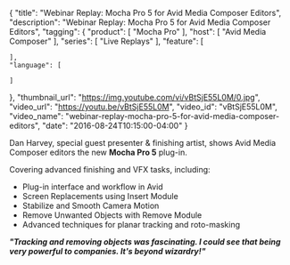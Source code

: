 {
  "title": "Webinar Replay: Mocha Pro 5 for Avid Media Composer Editors",
  "description": "Webinar Replay: Mocha Pro 5 for Avid Media Composer Editors",
  "tagging": {
    "product": [
      "Mocha Pro"
    ],
    "host": [
      "Avid Media Composer"
    ],
    "series": [
      "Live Replays"
    ],
    "feature": [

    ],
    "language": [

    ]
  },
  "thumbnail_url": "https://img.youtube.com/vi/vBtSjE55L0M/0.jpg",
  "video_url": "https://youtu.be/vBtSjE55L0M",
  "video_id": "vBtSjE55L0M",
  "video_name": "webinar-replay-mocha-pro-5-for-avid-media-composer-editors",
  "date": "2016-08-24T10:15:00-04:00"
}

﻿﻿Dan Harvey, special guest presenter &amp; finishing artist, shows Avid Media
Composer editors the new **Mocha Pro 5** plug-in.

Covering advanced finishing and VFX tasks, including:

  * Plug-in interface and workflow in Avid
  * Screen Replacements using Insert Module
  * Stabilize and Smooth Camera Motion
  * Remove Unwanted Objects with Remove Module
  * Advanced techniques for planar tracking and roto-masking

**_"Tracking and removing objects was fascinating. I could see that being very powerful to companies. It's beyond wizardry!"_**


